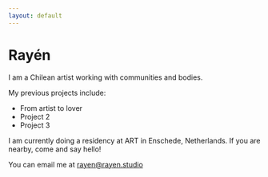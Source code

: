 ```yaml
---
layout: default
---
```


# Rayén

I am a Chilean artist working with communities and bodies.

My previous projects include:

* From artist to lover
* Project 2
* Project 3

I am currently doing a residency at ART in Enschede, Netherlands. If you are nearby, come and say hello!

You can email me at rayen@rayen.studio
